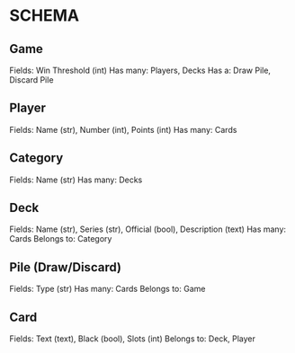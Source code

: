 # SCHEMA
## Game
Fields: Win Threshold (int)
Has many: Players, Decks
Has a: Draw Pile, Discard Pile

## Player
Fields: Name (str), Number (int), Points (int)
Has many: Cards

## Category
Fields: Name (str)
Has many: Decks

## Deck
Fields: Name (str), Series (str), Official (bool), Description (text)
Has many: Cards
Belongs to: Category

## Pile (Draw/Discard)
Fields: Type (str)
Has many: Cards
Belongs to: Game

## Card
Fields: Text (text), Black (bool), Slots (int)
Belongs to: Deck, Player
